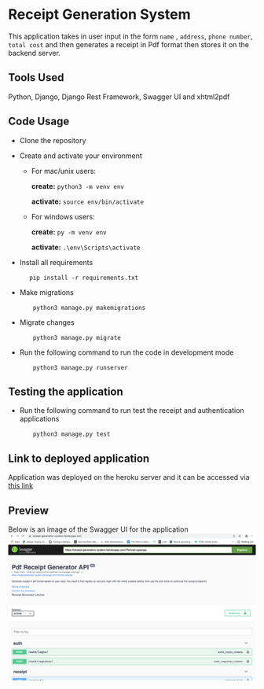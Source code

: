 # Receipt Generation System

This application takes in user input in the form `name` , `address`, `phone number`, `total cost` and then generates a receipt in Pdf format then stores it on the backend server.

## Tools Used
Python, Django, Django Rest Framework, Swagger UI and xhtml2pdf

## Code Usage
- Clone the repository
- Create and activate your environment 
  - For mac/unix users: 

     **create:** ```python3 -m venv env```

     **activate:** `source env/bin/activate`

  - For windows users: 

    **create:** `py -m venv env`

    **activate:** `.\env\Scripts\activate`
    
 - Install all requirements
 ```shell
       pip install -r requirements.txt
 ```
 - Make migrations
```shell
       python3 manage.py makemigrations
 ```
 - Migrate changes
```shell
       python3 manage.py migrate
 ```
 - Run the following command to run the code in development mode
```shell
       python3 manage.py runserver
 ```
## Testing the application
 - Run the following command to run test the receipt and authentication applications
```shell
       python3 manage.py test
 ```
 
## Link to deployed application
Application was deployed on the heroku server and it can be accessed via [this link](https://receipt-generation-system.herokuapp.com/)

## Preview
Below is an image of the Swagger UI for the application
<br>
<img src="./static/images/preview.png"> 
